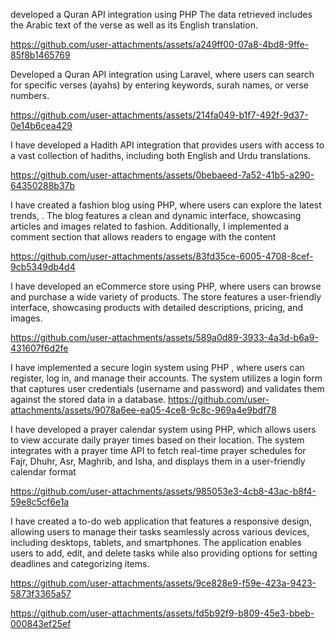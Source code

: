  developed a Quran API integration using PHP  The data retrieved includes the Arabic text of the verse as well as its English translation. 
 

https://github.com/user-attachments/assets/a249ff00-07a8-4bd8-9ffe-85f8b1465769

 Developed a Quran API integration using Laravel, where users can search for specific verses (ayahs) by entering keywords, surah names, or verse numbers.
 

https://github.com/user-attachments/assets/214fa049-b1f7-492f-9d37-0e14b6cea429

I have developed a Hadith API integration that provides users with access to a vast collection of hadiths, including both English and Urdu translations. 

https://github.com/user-attachments/assets/0bebaeed-7a52-41b5-a290-64350288b37b

I have created a fashion blog using PHP, where users can explore the latest trends, . The blog features a clean and dynamic interface, showcasing articles and images related to fashion. Additionally, I implemented a comment section that allows readers to engage with the content

https://github.com/user-attachments/assets/83fd35ce-6005-4708-8cef-9cb5349db4d4

I have developed an eCommerce store using PHP, where users can browse and purchase a wide variety of products. The store features a user-friendly interface, showcasing products with detailed descriptions, pricing, and images. 

https://github.com/user-attachments/assets/589a0d89-3933-4a3d-b6a9-431607f6d2fe



I have implemented a secure login system using PHP , where users can register, log in, and manage their accounts. The system utilizes a login form that captures user credentials (username and password) and validates them against the stored data in a database.
https://github.com/user-attachments/assets/9078a6ee-ea05-4ce8-9c8c-969a4e9bdf78


I have developed a prayer calendar system using PHP, which allows users to view accurate daily prayer times based on their location. The system integrates with a prayer time API to fetch real-time prayer schedules for Fajr, Dhuhr, Asr, Maghrib, and Isha, and displays them in a user-friendly calendar format

https://github.com/user-attachments/assets/985053e3-4cb8-43ac-b8f4-59e8c5cf6e1a




I have created a to-do web application that features a responsive design, allowing users to manage their tasks seamlessly across various devices, including desktops, tablets, and smartphones. The application enables users to add, edit, and delete tasks while also providing options for setting deadlines and categorizing items.


https://github.com/user-attachments/assets/9ce828e9-f59e-423a-9423-5873f3365a57



https://github.com/user-attachments/assets/fd5b92f9-b809-45e3-bbeb-000843ef25ef



